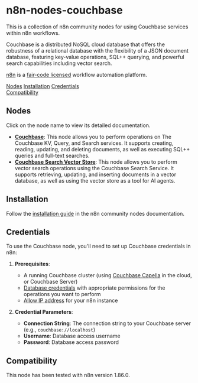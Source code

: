 # n8n-nodes-couchbase

This is a collection of n8n community nodes for using Couchbase services within n8n workflows.

Couchbase is a distributed NoSQL cloud database that offers the robustness of a relational database with the flexibility of a JSON document database, featuring key-value operations, SQL++ querying, and powerful search capabilities including vector search.

[n8n](https://n8n.io/) is a [fair-code licensed](https://docs.n8n.io/reference/license/) workflow automation platform.

[Nodes](#nodes)
[Installation](#installation)
[Credentials](#credentials)  
[Compatibility](#compatibility)  

## Nodes
Click on the node name to view its detailed documentation.
- [**Couchbase**](nodes/Couchbase/README.md): This node allows you to perform operations on The Couchbase KV, Query, and Search services. It supports creating, reading, updating, and deleting documents, as well as executing SQL++ queries and full-text searches.
- [**Couchbase Search Vector Store**](nodes/vector_store/VectorStoreCouchbaseSearch/README.md): This node allows you to perform vector search operations using the Couchbase Search Service. It supports retrieving, updating, and inserting documents in a vector database, as well as using the vector store as a tool for AI agents.

## Installation

Follow the [installation guide](https://docs.n8n.io/integrations/community-nodes/installation/) in the n8n community nodes documentation.

## Credentials

To use the Couchbase node, you'll need to set up Couchbase credentials in n8n:

1. **Prerequisites**:
	- A running Couchbase cluster (using [Couchbase Capella](https://cloud.couchbase.com/) in the cloud, or Couchbase Server)
	- [Database credentials](https://docs.couchbase.com/cloud/clusters/manage-database-users.html#create-database-credentials) with appropriate permissions for the operations you want to perform
   - [Allow IP address](https://docs.couchbase.com/cloud/clusters/allow-ip-address.html) for your n8n instance

2. **Credential Parameters**:
	- **Connection String**: The connection string to your Couchbase server (e.g., `couchbase://localhost`)
	- **Username**: Database access username
	- **Password**: Database access password

## Compatibility

This node has been tested with n8n version 1.86.0.

